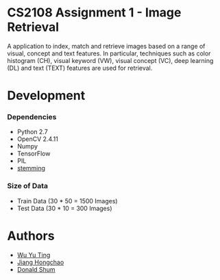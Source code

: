 # CS2108 Assignment 1 - Image Retrieval
A application to index, match and retrieve images based on a range of visual, concept and text features. In particular, techniques such as color histogram (CH), visual keyword (VW), visual concept (VC), deep learning (DL) and text (TEXT) features are used for retrieval.

# Development
### Dependencies
* Python 2.7
* OpenCV 2.4.11
* Numpy
* TensorFlow
* PIL
* [stemming](https://pypi.python.org/pypi/stemming/1.0)

### Size of Data
* Train Data (30 * 50 = 1500 Images)
* Test Data (30 * 10 = 300 Images)

# Authors
* [Wu Yu Ting](https://github.com/youthinkk)
* [Jiang Hongchao](https://github.com/jianghc93)
* [Donald Shum](https://github.com/donaldshum)
